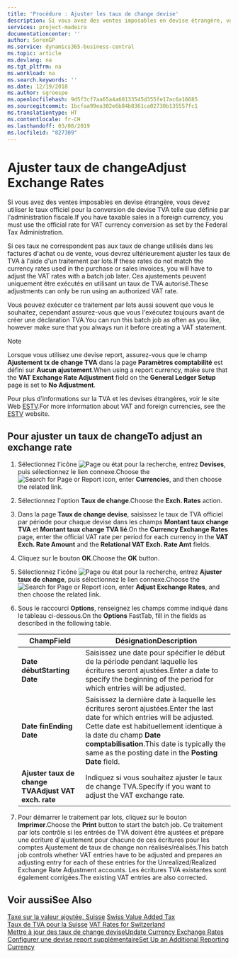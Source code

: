 ```yaml
---
title: 'Procédure : Ajuster les taux de change devise'
description: Si vous avez des ventes imposables en devise étrangère, vous devez utiliser le taux officiel pour la conversion de devise TVA telle que définie par l'administration fiscale.
services: project-madeira
documentationcenter: ''
author: SorenGP
ms.service: dynamics365-business-central
ms.topic: article
ms.devlang: na
ms.tgt_pltfrm: na
ms.workload: na
ms.search.keywords: ''
ms.date: 12/19/2018
ms.author: sgroespe
ms.openlocfilehash: 9d5f3cf7aa65a4a60133545d355fe17ac6a16685
ms.sourcegitcommit: 1bcfaa99ea302e6b84b8361ca02730b135557fc1
ms.translationtype: HT
ms.contentlocale: fr-CH
ms.lasthandoff: 03/08/2019
ms.locfileid: "827309"
---
```

# <a name="adjust-exchange-rates"></a><span data-ttu-id="52de2-103">Ajuster taux de change</span><span class="sxs-lookup"><span data-stu-id="52de2-103">Adjust Exchange Rates</span></span>
<span data-ttu-id="52de2-104">Si vous avez des ventes imposables en devise étrangère, vous devez utiliser le taux officiel pour la conversion de devise TVA telle que définie par l'administration fiscale.</span><span class="sxs-lookup"><span data-stu-id="52de2-104">If you have taxable sales in a foreign currency, you must use the official rate for VAT currency conversion as set by the Federal Tax Administration.</span></span>  

<span data-ttu-id="52de2-105">Si ces taux ne correspondent pas aux taux de change utilisés dans les factures d'achat ou de vente, vous devrez ultérieurement ajuster les taux de TVA à l'aide d'un traitement par lots.</span><span class="sxs-lookup"><span data-stu-id="52de2-105">If these rates do not match the currency rates used in the purchase or sales invoices, you will have to adjust the VAT rates with a batch job later.</span></span> <span data-ttu-id="52de2-106">Ces ajustements peuvent uniquement être exécutés en utilisant un taux de TVA autorisé.</span><span class="sxs-lookup"><span data-stu-id="52de2-106">These adjustments can only be run using an authorized VAT rate.</span></span>  

<span data-ttu-id="52de2-107">Vous pouvez exécuter ce traitement par lots aussi souvent que vous le souhaitez, cependant assurez-vous que vous l'exécutez toujours avant de créer une déclaration TVA.</span><span class="sxs-lookup"><span data-stu-id="52de2-107">You can run this batch job as often as you like, however make sure that you always run it before creating a VAT statement.</span></span>  

> [!NOTE]  
>  <span data-ttu-id="52de2-108">Lorsque vous utilisez une devise report, assurez-vous que le champ **Ajustement tx de change TVA** dans la page **Paramètres comptabilité** est défini sur **Aucun ajustement**.</span><span class="sxs-lookup"><span data-stu-id="52de2-108">When using a report currency, make sure that the **VAT Exchange Rate Adjustment** field on the **General Ledger Setup** page is set to **No Adjustment**.</span></span>  

<span data-ttu-id="52de2-109">Pour plus d'informations sur la TVA et les devises étrangères, voir le site Web [ESTV](https://go.microsoft.com/fwlink/?LinkId=285999).</span><span class="sxs-lookup"><span data-stu-id="52de2-109">For more information about VAT and foreign currencies, see the [ESTV](https://go.microsoft.com/fwlink/?LinkId=285999) website.</span></span>  

## <a name="to-adjust-an-exchange-rate"></a><span data-ttu-id="52de2-110">Pour ajuster un taux de change</span><span class="sxs-lookup"><span data-stu-id="52de2-110">To adjust an exchange rate</span></span>  

1.  <span data-ttu-id="52de2-111">Sélectionnez l'icône ![Page ou état pour la recherche](../../media/ui-search/search_small.png "icône Page ou état pour la recherche"), entrez **Devises**, puis sélectionnez le lien connexe.</span><span class="sxs-lookup"><span data-stu-id="52de2-111">Choose the ![Search for Page or Report](../../media/ui-search/search_small.png "Search for Page or Report icon") icon, enter **Currencies**, and then choose the related link.</span></span>  
2.  <span data-ttu-id="52de2-112">Sélectionnez l'option **Taux de change**.</span><span class="sxs-lookup"><span data-stu-id="52de2-112">Choose the **Exch. Rates** action.</span></span>  
3.  <span data-ttu-id="52de2-113">Dans la page **Taux de change devise**, saisissez le taux de TVA officiel par période pour chaque devise dans les champs **Montant taux change TVA** et **Montant taux change TVA lié**.</span><span class="sxs-lookup"><span data-stu-id="52de2-113">On the **Currency Exchange Rates** page, enter the official VAT rate per period for each currency in the **VAT Exch. Rate Amount** and the **Relational VAT Exch. Rate Amt** fields.</span></span>  
4.  <span data-ttu-id="52de2-114">Cliquez sur le bouton **OK**.</span><span class="sxs-lookup"><span data-stu-id="52de2-114">Choose the **OK** button.</span></span>  
5.  <span data-ttu-id="52de2-115">Sélectionnez l'icône ![Page ou état pour la recherche](../../media/ui-search/search_small.png "icône Page ou état pour la recherche"), entrez **Ajuster taux de change**, puis sélectionnez le lien connexe.</span><span class="sxs-lookup"><span data-stu-id="52de2-115">Choose the ![Search for Page or Report](../../media/ui-search/search_small.png "Search for Page or Report icon") icon, enter **Adjust Exchange Rates**, and then choose the related link.</span></span>  
6.  <span data-ttu-id="52de2-116">Sous le raccourci **Options**, renseignez les champs comme indiqué dans le tableau ci-dessous.</span><span class="sxs-lookup"><span data-stu-id="52de2-116">On the **Options** FastTab, fill in the fields as described in the following table.</span></span>   

    |<span data-ttu-id="52de2-117">Champ</span><span class="sxs-lookup"><span data-stu-id="52de2-117">Field</span></span>|<span data-ttu-id="52de2-118">Désignation</span><span class="sxs-lookup"><span data-stu-id="52de2-118">Description</span></span>|  
    |---------------------------------|---------------------------------------|  
    |<span data-ttu-id="52de2-119">**Date début**</span><span class="sxs-lookup"><span data-stu-id="52de2-119">**Starting Date**</span></span>|<span data-ttu-id="52de2-120">Saisissez une date pour spécifier le début de la période pendant laquelle les écritures seront ajustées.</span><span class="sxs-lookup"><span data-stu-id="52de2-120">Enter a date to specify the beginning of the period for which entries will be adjusted.</span></span>|  
    |<span data-ttu-id="52de2-121">**Date fin**</span><span class="sxs-lookup"><span data-stu-id="52de2-121">**Ending Date**</span></span>|<span data-ttu-id="52de2-122">Saisissez la dernière date à laquelle les écritures seront ajustées.</span><span class="sxs-lookup"><span data-stu-id="52de2-122">Enter the last date for which entries will be adjusted.</span></span> <span data-ttu-id="52de2-123">Cette date est habituellement identique à la date du champ **Date comptabilisation**.</span><span class="sxs-lookup"><span data-stu-id="52de2-123">This date is typically the same as the posting date in the **Posting Date** field.</span></span>|  
    |<span data-ttu-id="52de2-124">**Ajuster taux de change TVA**</span><span class="sxs-lookup"><span data-stu-id="52de2-124">**Adjust VAT exch. rate**</span></span>|<span data-ttu-id="52de2-125">Indiquez si vous souhaitez ajuster le taux de change TVA.</span><span class="sxs-lookup"><span data-stu-id="52de2-125">Specify if you want to adjust the VAT exchange rate.</span></span>|  

7.  <span data-ttu-id="52de2-126">Pour démarrer le traitement par lots, cliquez sur le bouton **Imprimer**.</span><span class="sxs-lookup"><span data-stu-id="52de2-126">Choose the **Print** button to start the batch job.</span></span> <span data-ttu-id="52de2-127">Ce traitement par lots contrôle si les entrées de TVA doivent être ajustées et prépare une écriture d'ajustement pour chacune de ces écritures pour les comptes Ajustement de taux de change non réalisés/réalisés.</span><span class="sxs-lookup"><span data-stu-id="52de2-127">This batch job controls whether VAT entries have to be adjusted and prepares an adjusting entry for each of these entries for the Unrealized/Realized Exchange Rate Adjustment accounts.</span></span> <span data-ttu-id="52de2-128">Les écritures TVA existantes sont également corrigées.</span><span class="sxs-lookup"><span data-stu-id="52de2-128">The existing VAT entries are also corrected.</span></span>  

## <a name="see-also"></a><span data-ttu-id="52de2-129">Voir aussi</span><span class="sxs-lookup"><span data-stu-id="52de2-129">See Also</span></span>  
 <span data-ttu-id="52de2-130">[Taxe sur la valeur ajoutée, Suisse](swiss-value-added-tax.md) </span><span class="sxs-lookup"><span data-stu-id="52de2-130">[Swiss Value Added Tax](swiss-value-added-tax.md) </span></span>  
 <span data-ttu-id="52de2-131">[Taux de TVA pour la Suisse](vat-rates-for-switzerland.md) </span><span class="sxs-lookup"><span data-stu-id="52de2-131">[VAT Rates for Switzerland](vat-rates-for-switzerland.md) </span></span>  
[<span data-ttu-id="52de2-132">Mettre à jour des taux de change devise</span><span class="sxs-lookup"><span data-stu-id="52de2-132">Update Currency Exchange Rates</span></span>](../../finance-how-update-currencies.md)  
[<span data-ttu-id="52de2-133">Configurer une devise report supplémentaire</span><span class="sxs-lookup"><span data-stu-id="52de2-133">Set Up an Additional Reporting Currency</span></span>](../../finance-how-setup-additional-currencies.md)
